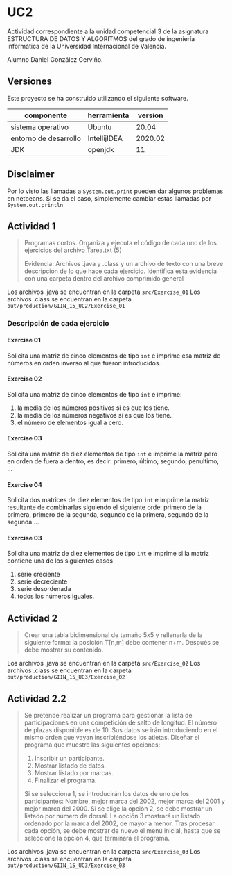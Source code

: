 # UC2

Actividad correspondiente a la unidad competencial 3 de la asignatura ESTRUCTURA DE DATOS Y ALGORITMOS del grado de
ingeniería informática de la Universidad Internacional de Valencia.

Alumno Daniel González Cerviño.

## Versiones

Este proyecto se ha construido utilizando el siguiente software.

| componente            | herramienta  | version |
|-----------------------|--------------|---------|
| sistema operativo     | Ubuntu       | 20.04   |
| entorno de desarrollo | IntellijIDEA | 2020.02 |
| JDK                   | openjdk      | 11      |

## Disclaimer

Por lo visto las llamadas a `System.out.print` pueden dar algunos problemas en netbeans. Si se da el caso, simplemente
cambiar estas llamadas por `System.out.println`

## Actividad 1

> Programas cortos. Organiza y ejecuta el código de cada uno de los ejercicios del archivo Tarea.txt (5)
>
> Evidencia: Archivos .java y .class y un archivo de texto con una breve descripción de lo que hace cada ejercicio.
> Identifica esta evidencia con una carpeta dentro del archivo comprimido general

Los archivos .java se encuentran en la carpeta `src/Exercise_01`
Los archivos .class se encuentran en la carpeta `out/production/GIIN_15_UC2/Exercise_01`

### Descripción de cada ejercicio

#### Exercise 01

Solicita una matriz de cinco elementos de tipo `int` e imprime esa matriz de números en orden inverso al que fueron
introducidos.

#### Exercise 02

Solicita una matriz de cinco elementos de tipo `int` e imprime:

1. la media de los números positivos si es que los tiene.
2. la media de los números negativos si es que los tiene.
3. el número de elementos igual a cero.

#### Exercise 03

Solicita una matriz de diez elementos de tipo `int` e imprime la matriz pero en orden de fuera a dentro, es decir:
primero, último, segundo, penultimo, ...

#### Exercise 04

Solicita dos matrices de diez elementos de tipo `int` e imprime la matriz resultante de combinarlas siguiendo el
siguiente orde: primero de la primera, primero de la segunda, segundo de la primera, segundo de la segunda ...

#### Exercise 03

Solicita una matriz de diez elementos de tipo `int` e imprime si la matriz contiene una de los siguientes casos

1. serie creciente
1. serie decreciente
1. serie desordenada
1. todos los números iguales.

## Actividad 2

> Crear una tabla bidimensional de tamaño 5x5 y rellenarla de la siguiente forma: la posición T[n,m] debe contener n+m.
> Después se debe mostrar su contenido.

Los archivos .java se encuentran en la carpeta `src/Exercise_02`
Los archivos .class se encuentran en la carpeta `out/production/GIIN_15_UC3/Exercise_02`

## Actividad 2.2

> Se pretende realizar un programa para gestionar la lista de participaciones en una competición de salto de longitud.
> El número de plazas disponible es de 10. Sus datos se irán introduciendo en el mismo orden que vayan inscribiéndose
> los atletas. Diseñar el programa que muestre las siguientes opciones:
>
> 1. Inscribir un participante.
> 2. Mostrar listado de datos.
> 3. Mostrar listado por marcas.
> 4. Finalizar el programa.
>
> Si se selecciona 1, se introducirán los datos de uno de los participantes: Nombre, mejor marca del 2002, mejor marca
> del 2001 y mejor marca del 2000.
> Si se elige la opción 2, se debe mostrar un listado por número de dorsal.
> La opción 3 mostrará un listado ordenado por la marca del 2002, de mayor a menor.
> Tras procesar cada opción, se debe mostrar de nuevo el menú inicial, hasta que se seleccione la opción 4, que
> terminará el programa.

Los archivos .java se encuentran en la carpeta `src/Exercise_03`
Los archivos .class se encuentran en la carpeta `out/production/GIIN_15_UC3/Exercise_03`

